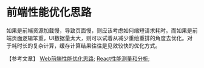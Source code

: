 前端性能优化思路
===

如果是前端资源加载慢，导致页面慢，则应该考虑如何缩短请求耗时。而如果是前端页面逻辑笨重，UI数据量太大，则可以试着从减少重绘重排的角度去优化。对于耗时长的复杂计算，缓存计算结果往往是见效较快的优化方式。


【参考文章】
[Web前端性能优化思路](https://www.51cto.com/article/702962.html);
[React性能测量和分析](https://juejin.cn/post/6844903869378641933);